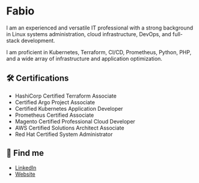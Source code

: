 
# Fabio

I am an experienced and versatile IT professional with a strong background in Linux systems administration, cloud infrastructure, DevOps, and full-stack development. 

I am proficient in Kubernetes, Terraform, CI/CD, Prometheus, Python, PHP, and a wide array of infrastructure and application optimization. 

## 🛠 Certifications
- HashiCorp Certified Terraform Associate
- Certified Argo Project Associate
- Certified Kubernetes Application Developer
- Prometheus Certified Associate
- Magento Certified Professional Cloud Developer
- AWS Certified Solutions Architect Associate
- Red Hat Certified System Administrator

## 🔗 Find me

- [LinkedIn](https://www.linkedin.com/in/fabzp1337/)
- [Website](https://mymage.io/)
